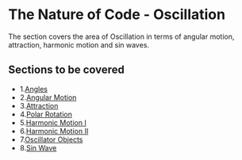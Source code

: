# The Nature of Code - Oscillation

The section covers the area of Oscillation in terms of angular motion, attraction, harmonic motion and sin waves.

## Sections to be covered
- 1.[Angles](01_Angles/)
- 2.[Angular Motion](02_Angular_Motion/)
- 3.[Attraction](03_Attraction/)
- 4.[Polar Rotation](04_PolarRotation/)
- 5.[Harmonic Motion I](05_Harmonic_Motion/)
- 6.[Harmonic Motion II](06_Simple_Harmonic_Motion_II/)
- 7.[Oscillator Objects](07_Oscillator_Objects/)
- 8.[Sin Wave](08_Sin_Wave/)
